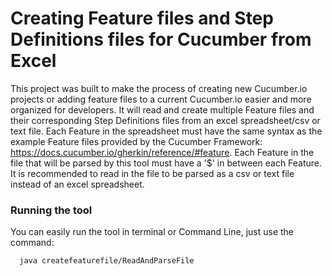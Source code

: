 # Creating Feature files and Step Definitions files for Cucumber from Excel
This project was built to make the process of creating new Cucumber.io projects or adding feature files to a current Cucumber.io easier and more organized for developers. It will read and create multiple Feature files and their corresponding Step Definitions files from an excel spreadsheet/csv or text file. Each Feature in the spreadsheet must have the same syntax as the example Feature files provided by the Cucumber Framework: https://docs.cucumber.io/gherkin/reference/#feature. Each Feature in the file that will be parsed by this tool must have a '$' in between each Feature. It is recommended to read in the file to be parsed as a csv or text file instead of an excel spreadsheet.
### Running the tool
You can easily run the tool in terminal or Command Line, just use the command:
```
  java createfeaturefile/ReadAndParseFile
```
